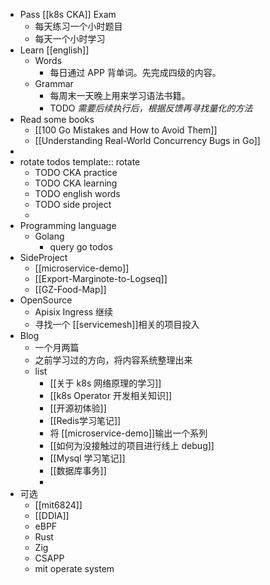 - Pass [[k8s CKA]] Exam
	- 每天练习一个小时题目
	- 每天一个小时学习
- Learn [[english]]
	- Words
		- 每日通过 APP 背单词。先完成四级的内容。
	- Grammar
		- 每周末一天晚上用来学习语法书籍。
		- TODO *需要后续执行后，根据反馈再寻找量化的方法*
- Read some books
	- [[100 Go Mistakes and How to Avoid Them]]
	- [[Understanding Real-World Concurrency Bugs in Go]]
-
- rotate todos
  template:: rotate
	- TODO CKA practice
	- TODO CKA learning
	- TODO english words
	- TODO side project
	-
- Programming language
	- Golang
		- query go todos
- SideProject
	- [[microservice-demo]]
	- [[Export-Marginote-to-Logseq]]
	- [[GZ-Food-Map]]
- OpenSource
	- Apisix Ingress 继续
	- 寻找一个 [[servicemesh]]相关的项目投入
- Blog
	- 一个月两篇
	- 之前学习过的方向，将内容系统整理出来
	- list
		- [[关于 k8s 网络原理的学习]]
		- [[k8s Operator 开发相关知识]]
		- [[开源初体验]]
		- [[Redis学习笔记]]
		- 将 [[microservice-demo]]输出一个系列
		- [[如何为没接触过的项目进行线上 debug]]
		- [[Mysql 学习笔记]]
		- [[数据库事务]]
		-
- 可选
	- [[mit6824]]
	- [[DDIA]]
	- eBPF
	- Rust
	- Zig
	- CSAPP
	- mit operate system